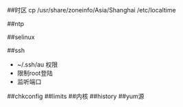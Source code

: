 ##时区
cp /usr/share/zoneinfo/Asia/Shanghai /etc/localtime

##ntp

##selinux

##ssh
* ~/.ssh/au 权限
* 限制root登陆
* 监听端口

##chkconfig
##limits
##内核
##history
##yum源
